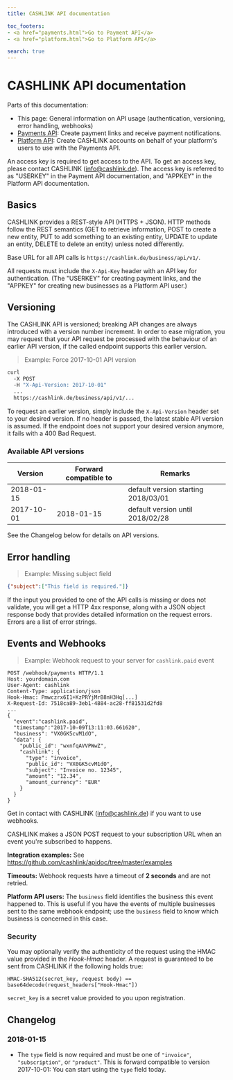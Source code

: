 ```yaml
---
title: CASHLINK API documentation

toc_footers:
- <a href="payments.html">Go to Payment API</a>
- <a href="platform.html">Go to Platform API</a>

search: true
---
```


# CASHLINK API documentation

Parts of this documentation:

- This page: General information on API usage (authentication, versioning, error handling, webhooks)
- [Payments API](payments.html): Create payment links and receive payment notifications.
- [Platform API](platform.html): Create CASHLINK accounts on behalf of your platform's users to use with the Payments API.

An access key is required to get access to the API. To get an access key, please contact CASHLINK (info@cashlink.de). The access key is referred to as "USERKEY" in the Payment API documentation, and "APPKEY" in the Platform API documentation.

## Basics

CASHLINK provides a REST-style API (HTTPS + JSON). HTTP methods follow the REST semantics (GET to retrieve information, POST to create a new entity, PUT to add something to an existing entity, UPDATE to update an entity, DELETE to delete an entity) unless noted differently.

Base URL for all API calls is `https://cashlink.de/business/api/v1/`.

All requests must include the `X-Api-Key` header with an API key for authentication. (The "USERKEY" for creating payment links, and the "APPKEY" for creating new businesses as a Platform API user.)

## Versioning
The CASHLINK API is versioned; breaking API changes are always introduced with a version number increment. In order to ease migration, you may request that your API request be processed with the behaviour of an earlier API version, if the called endpoint supports this earlier version.

> Example: Force 2017-10-01 API version

```sh
curl
  -X POST
  -H "X-Api-Version: 2017-10-01"
  ...
  https://cashlink.de/business/api/v1/...
```

To request an earlier version, simply include the `X-Api-Version` header set to your desired version. If no header is passed, the latest stable API version is assumed. If the endpoint does not support your desired version anymore, it fails with a 400 Bad Request.

### Available API versions

Version    | Forward compatible to | Remarks
-----------|-----------------------|----------------------
2018-01-15 |                       | default version starting 2018/03/01
2017-10-01 | 2018-01-15            | default version until 2018/02/28

See the Changelog below for details on API versions.

## Error handling

> Example: Missing subject field

```json
{"subject":["This field is required."]}
```

If the input you provided to one of the API calls is missing or does not validate, you will get a HTTP 4xx response, along with a JSON object response body that provides detailed information on the request errors. Errors are a list of error strings.

## Events and Webhooks

> Example: Webhook request to your server for `cashlink.paid` event

```
POST /webhook/payments HTTP/1.1
Host: yourdomain.com
User-Agent: cashlink
Content-Type: application/json
Hook-Hmac: Pmwczrx6I1+KzPRYjMrB8nH3Hq[...]
X-Request-Id: 7518ca89-3eb1-4884-ac28-ff81531d2fd8
...
{
  "event":"cashlink.paid",
  "timestamp":"2017-10-09T13:11:03.661620",
  "business": "VX0GK5cvM1dO",
  "data": {
    "public_id": "wxnfqAVVPWwZ",
    "cashlink": {
      "type": "invoice",
      "public_id": "VX0GK5cvM1dO",
      "subject": "Invoice no. 12345",
      "amount": "12.34",
      "amount_currency": "EUR"
    }
  }
}
```

Get in contact with CASHLINK (info@cashlink.de) if you want to use webhooks.

CASHLINK makes a JSON POST request to your subscription URL when an event you're subscribed to happens.

**Integration examples:** See https://github.com/cashlink/apidoc/tree/master/examples

**Timeouts:** Webhook requests have a timeout of **2 seconds** and are not retried.

**Platform API users:** The `business` field identifies the business this event happened to. This is useful if you have the events of multiple businesses sent to the same webhook endpoint; use the `business` field to know which business is concerned in this case.

### Security

You may optionally verify the authenticity of the request using the HMAC value provided in the *Hook-Hmac* header. A request is guaranteed to be sent from CASHLINK if the following holds true:

`HMAC-SHA512(secret_key, request body) == base64decode(request_headers["Hook-Hmac"])`

`secret_key` is a secret value provided to you upon registration.

## Changelog

### 2018-01-15

- The `type` field is now required and must be one of `"invoice"`, `"subscription"`, or `"product"`.
  This is forward compatible to version 2017-10-01: You can start using the `type` field today.
